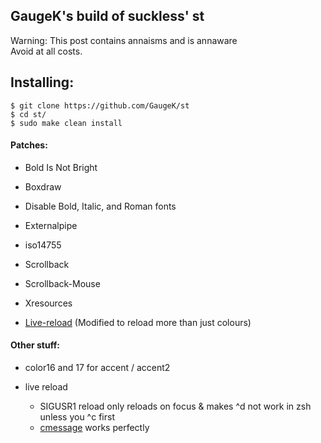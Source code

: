## GaugeK's build of suckless' st

Warning: This post contains annaisms and is annaware  
Avoid at all costs.

## Installing:

    $ git clone https://github.com/GaugeK/st
    $ cd st/
    $ sudo make clean install

#### Patches:

- Bold Is Not Bright

- Boxdraw

- Disable Bold, Italic, and Roman fonts

- Externalpipe

- iso14755

- Scrollback

- Scrollback-Mouse

- Xresources

- [Live-reload](https://github.com/PaxPlay/st) (Modified to reload more than just colours)

#### Other stuff:

- color16 and 17 for accent / accent2

- live reload
  - SIGUSR1 reload only reloads on focus & makes ^d not work in zsh unless you ^c first
  - [cmessage](https://github.com/GaugeK/stmessage) works perfectly
